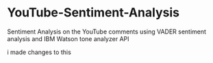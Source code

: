 # YouTube-Sentiment-Analysis
Sentiment Analysis on the YouTube comments using VADER sentiment analysis and IBM Watson tone analyzer API

i made changes to this
